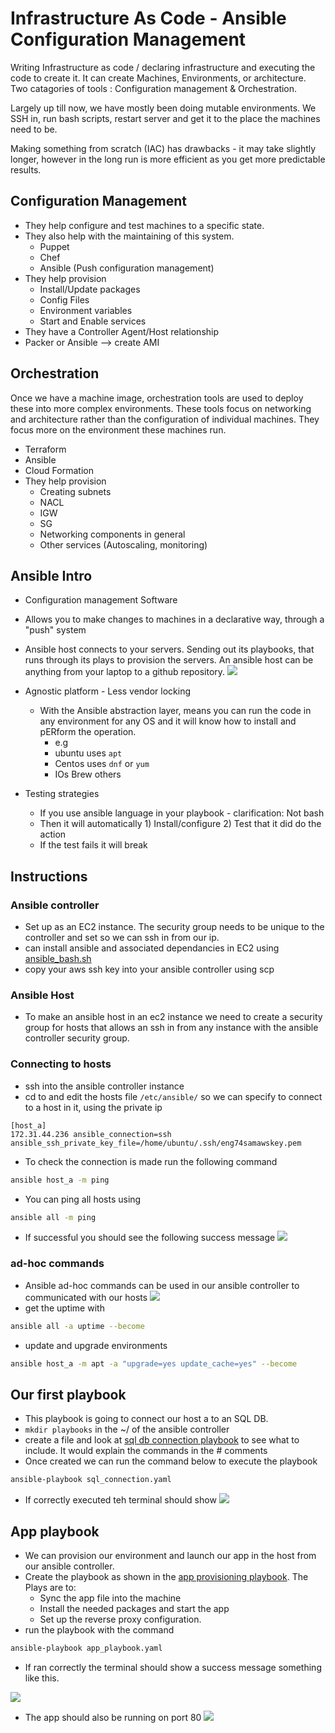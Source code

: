 # Infrastructure As Code - Ansible Configuration Management

Writing Infrastructure as code / declaring infrastructure and executing the code to create it. It can create Machines, Environments, or architecture.
Two catagories of tools : Configuration management & Orchestration.

Largely up till now, we have mostly been doing mutable environments. We SSH in, run bash scripts, restart server and get it to the place the machines need to be.

Making something from scratch (IAC) has drawbacks - it may take slightly longer, however in the long run is more efficient as you get more predictable results.

## Configuration Management
- They help configure and test machines to a specific state.
- They also help with the maintaining of this system.
    + Puppet
    + Chef
    + Ansible (Push configuration management)
- They help provision
    + Install/Update packages
    + Config Files
    + Environment variables
    + Start and Enable services
- They have a Controller Agent/Host relationship
- Packer or Ansible --> create AMI

## Orchestration 
Once we have a machine image, orchestration tools are used to deploy these into more complex environments. These tools focus on networking and architecture rather than the configuration of individual machines. They focus more on the environment these machines run.
  - Terraform
  - Ansible
  - Cloud Formation
- They help provision
    - Creating subnets
    - NACL
    - IGW
    - SG
    - Networking components in general
    - Other services (Autoscaling, monitoring)

## Ansible Intro
- Configuration management Software
- Allows you to make changes to machines in a declarative way, through a "push" system
- Ansible host connects to your servers. Sending out its playbooks, that runs through its plays to provision the servers. An ansible host can be anything from your laptop to a github repository.
![](img/Ansibletoserver.png)

- Agnostic platform - Less vendor locking
    - With the Ansible abstraction layer, means you can run the code in any environment for any OS and it will know how to install and pERform the operation.
        - e.g 
        - ubuntu uses `apt`
        - Centos uses `dnf` or `yum`
        - IOs Brew others
- Testing strategies
    - If you use ansible language in your playbook - clarification: Not bash
    - Then it will automatically 1) Install/configure 2) Test that it did do the action
    - If the test fails it will break

## Instructions
### Ansible controller
- Set up as an EC2 instance. The security group needs to be unique to the controller and set so we can ssh in from our ip.
- can install ansible and associated dependancies in EC2 using [ansible_bash.sh](https://github.com/samturton2/IAC-Ansible/blob/main/ansible_bash.sh)
- copy your aws ssh key into your ansible controller using scp

### Ansible Host
- To make an ansible host in an ec2 instance we need to create a security group for hosts that allows an ssh in from any instance with the ansible controller security group.

### Connecting to hosts
- ssh into the ansible controller instance
- cd to and edit the hosts file `/etc/ansible/` so we can specify to connect to a host in it, using the private ip
```
[host_a]
172.31.44.236 ansible_connection=ssh ansible_ssh_private_key_file=/home/ubuntu/.ssh/eng74samawskey.pem
```

- To check the connection is made run the following command
```bash
ansible host_a -m ping
```
- You can ping all hosts using
```bash
ansible all -m ping
```
- If successful you should see the following success message
![](img/Pong.png)

### ad-hoc commands
- Ansible ad-hoc commands can be used in our ansible controller to communicated with our hosts
![](img/adhocsyntax.png)
- get the uptime with
```bash
ansible all -a uptime --become
```
- update and upgrade environments
```bash
ansible host_a -m apt -a "upgrade=yes update_cache=yes" --become
```

## Our first playbook
- This playbook is going to connect our host a to an SQL DB.
- `mkdir playbooks` in the ~/ of the ansible controller
- create a file and look at [sql db connection playbook](https://github.com/samturton2/IAC-Ansible/blob/main/sql_connection.yaml) to see what to include. It would explain the commands in the # comments
- Once created we can run the command below to execute the playbook
```bash
ansible-playbook sql_connection.yaml
```
- If correctly executed teh terminal should show
![](img/sqlplaybookran.png)

## App playbook
- We can provision our environment and launch our app in the host from our ansible controller.
- Create the playbook as shown in the [app provisioning playbook](). The Plays are to:
  - Sync the app file into the machine
  - Install the needed packages and start the app
  - Set up the reverse proxy configuration.
- run the playbook with the command
```bash
ansible-playbook app_playbook.yaml
```
- If ran correctly the terminal should show a success message something like this.

![](img/app_playbook.png)
- The app should also be running on port 80
![](img/runningapp.png)
